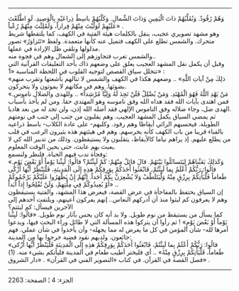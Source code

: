 ------------------------------------------------------------------------

وَهُمْ رُقُودٌ. وَنُقَلِّبُهُمْ ذاتَ الْيَمِينِ وَذاتَ الشِّمالِ. وَكَلْبُهُمْ باسِطٌ ذِراعَيْهِ بِالْوَصِيدِ. لَوِ
اطَّلَعْتَ عَلَيْهِمْ لَوَلَّيْتَ مِنْهُمْ فِراراً، وَلَمُلِئْتَ مِنْهُمْ رُعْباً» .  
وهو مشهد تصويري عجيب، ينقل بالكلمات هيئة الفتية في الكهف، كما يلتقطها
شريط متحرك. والشمس تطلع على الكهف فتميل عنه كأنها متعمدة. ولفظ «تَتَزاوَرُ»
تصور مدلولها وتلقي ظل الإرادة في عملها.  
والشمس تغرب فتجاوزهم إلى الشمال وهم في فجوة منه..  
وقبل أن يكمل نقل المشهد العجيب يعلق على وضعهم ذاك بأحد التعليقات
القرآنية التي تتخلل سياق القصص لتوجيه القلوب في اللحظة المناسبة «1» :  
«ذلِكَ مِنْ آياتِ اللَّهِ» .. وضعهم هكذا في الكهف والشمس لا تنالهم بأشعتها وتقرب
منهم بضوئها. وهم في مكانهم لا يموتون ولا يتحركون.  
«مَنْ يَهْدِ اللَّهُ فَهُوَ الْمُهْتَدِ. وَمَنْ يُضْلِلْ فَلَنْ تَجِدَ لَهُ وَلِيًّا مُرْشِداً» .. وللهدى
والضلال ناموس. فمن اهتدى بآيات الله فقد هداه الله وفق ناموسه وهو المهتدي
حقا. ومن لم يأخذ بأسباب الهدى ضل، وجاء ضلاله وفق الناموس الإلهي فقد أضله
الله إذن، ولن تجد له من بعد هاديا.  
ثم يمضي السياق يكمل المشهد العجيب. وهم يقلبون من جنب إلى جنب في نومتهم
الطويلة. فيحسبهم الرائي أيقاظا وهم رقود. وكلبهم- على عادة الكلاب- باسط
ذراعيه بالفناء قريبا من باب الكهف كأنه يحرسهم. وهم في هيئتهم هذه يثيرون
الرعب في قلب من يطلع عليهم. إذ يراهم نياما كالأيقاظ، يتقلبون ولا
يستيقظون. وذلك من تدبير الله كي لا يعبث بهم عابث، حتى يحين الوقت
المعلوم.  
وفجأة تدب فيهم الحياة. فلنظر ولنسمع:  
«وَكَذلِكَ بَعَثْناهُمْ لِيَتَسائَلُوا بَيْنَهُمْ. قالَ قائِلٌ مِنْهُمْ: كَمْ لَبِثْتُمْ؟ قالُوا: لَبِثْنا
يَوْماً أَوْ بَعْضَ يَوْمٍ. قالُوا: رَبُّكُمْ أَعْلَمُ بِما لَبِثْتُمْ، فَابْعَثُوا أَحَدَكُمْ بِوَرِقِكُمْ هذِهِ
إِلَى الْمَدِينَةِ، فَلْيَنْظُرْ أَيُّها أَزْكى طَعاماً فَلْيَأْتِكُمْ بِرِزْقٍ مِنْهُ وَلْيَتَلَطَّفْ وَلا يُشْعِرَنَّ
بِكُمْ أَحَداً. إِنَّهُمْ إِنْ يَظْهَرُوا عَلَيْكُمْ يَرْجُمُوكُمْ أَوْ يُعِيدُوكُمْ فِي مِلَّتِهِمْ، وَلَنْ تُفْلِحُوا
إِذاً أَبَداً» ..  
إن السياق يحتفظ بالمفاجأة في عرض القصة، فيعرض هذا المشهد، والفتية
يستيقظون وهم لا يعرفون كم لبثوا منذ أن أدركهم النعاس.. إنهم يفركون
أعينهم، ويلتفت أحدهم إلى الآخرين فيسأل: كم لبثتم؟  
كما يسأل من يستيقظ من نوم طويل. ولا بد أنه كان يحس بآثار نوم طويل.
«قالُوا: لَبِثْنا يَوْماً أَوْ بَعْضَ يَوْمٍ» ! ثم رأوا أن يتركوا هذه المسألة التي لا
طائل وراء البحث فيها، ويدعوا أمرها لله- شأن المؤمن في كل ما يعرض له مما
يجهله- وأن يأخذوا في شأن عملي. فهم جائعون. ولديهم نقود فضية خرجوا بها من
المدينة:  
«قالُوا: رَبُّكُمْ أَعْلَمُ بِما لَبِثْتُمْ، فَابْعَثُوا أَحَدَكُمْ بِوَرِقِكُمْ هذِهِ إِلَى الْمَدِينَةِ فَلْيَنْظُرْ
أَيُّها أَزْكى طَعاماً، فَلْيَأْتِكُمْ بِرِزْقٍ مِنْهُ» .. أي فليختر أطيب طعام في المدينة
فليأتكم بشيء منه. (1) فصل القصة في القرآن. في كتاب «التصوير الفني في
القرآن» . «دار الشروق» .

------------------------------------------------------------------------

الجزء: 4 ¦ الصفحة: 2263
